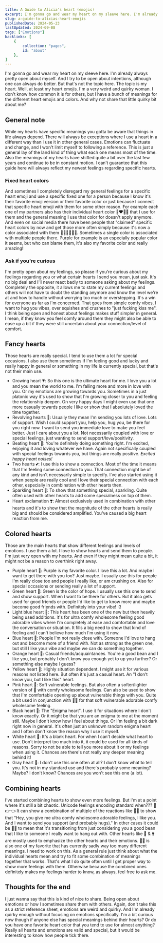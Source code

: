 ```yaml
---
title: A Guide to Alicia's heart (emojis)
excerpt: I'm gonna go and wear my heart on my sleeve here. I'm already always pretty open about myself. And I try to be open about intentions, although one can always do better. But that's not the topic here. The topic is my heart. Well, at least my heart emojis. I'm a very weird and quirky woman. I don't know how common it is for others, but I have a bunch of meanings for the different heart emojis and colors. And why not share that little quirky bit about me?
slug: a-guide-to-alicias-heart-emojis
publishedDate: 2024-05-23
lastUpdated: 2024-09-08
tags: ["Emotions"]
backlinks: [
    {
        collection: "pages",
        id: "about"
    },
]
---
```


I'm gonna go and wear my heart on my sleeve here. I'm already always pretty open about myself. And I try to be open about intentions, although one can always do better. But that's not the topic here. The topic is my heart. Well, at least my heart emojis. I'm a very weird and quirky woman. I don't know how common it is for others, but I have a bunch of meanings for the different heart emojis and colors. And why not share that little quirky bit about me?

## General note

While my hearts have specific meanings you gotta be aware that things in life always depend. There will always be exceptions where I use a heart in a different way than I use it in other general cases. Emotions can fluctuate and change, and I won't limit myself to following a reference. This is just a general lay of the land kind of thing what each one means most of the time. Also the meanings of my hearts have shifted quite a bit over the last few years and continue to be in constant motion. I can't guarantee that this guide here will always reflect my newest feelings regarding specific hearts.

### Fixed heart colors

And sometimes I completely disregard my general feelings for a specific heart emoji and use a specific fixed one for a person because I know it's their favorite emoji version or their favorite color or just because I connect that specific heart emoji with them for some other reason. For example each one of my partners also has their individual heart color 💙❤️🖤🩷 that I use for them and the general meaning I use that color for doesn't apply anymore. And even on social media there have been people that "claimed" specific heart colors by now and get those more often simply because it's now a color associated with them 🧡💚🩵🩷💜🖤. Sometimes a single color is associated with multiple people there. Purple for example is an especially popular color it seems, but who can blame them, it's also my favorite color and really amazing!

### Ask if you're curious

I'm pretty open about my feelings, so please if you're curious about my feelings regarding you or what certain hearts I send you mean, just ask. It's no big deal and I'll never react badly to someone asking about my feelings. Completely the opposite, it allows me to state my current feelings and others will not have to doubt the standing anymore and know the level we're at and how to handle without worrying too much or overstepping. It's a win for everyone as far as I'm concerned. That goes from simple comfy vibes, I want to hug you vibes, over squishes and crushes to "just fucking kiss me". I think being open and honest about feelings makes stuff simpler in general. I mean, if they know you feel comfy around them they might also be able to ease up a bit if they were still uncertain about your connection/level of comfort.

## Fancy hearts

Those hearts are really special. I tend to use them a lot for special occasions. I also use them sometimes if I'm feeling good and lucky and really happy in general or something in my life is currently special, but that's not their main use.

- Growing heart 💗: So this one is the ultimate heart for me. I love you a lot and you mean the world to me. I'm falling more and more in love with you. Or my emotions are growing towards you. Sometimes in a just platonic way it's used to show that I'm growing closer to you and feeling the relationship deepen. On very happy days I might even use that one more casually towards people I like or show that I absolutely loved the time together.
- Revolving hearts 💞: Usually they mean I'm sending you lots of love. Lots of support. Wish I could support you, help you, hug you, be there for you right now. I want to send you immediate love to make you feel better. Just I care about you a lot. Not necessarily coupled with love or special feelings, just wanting to send support/love/positivity.
- Beating heart 💓: You're definitely doing something right. I'm excited, enjoying it and loving whatever we have. Again not specifically coupled with special feelings towards you, but things are really positive. *Excited happy heart noises!*
- Two hearts 💕: I use this to show a connection. Most of the time it means that I'm feeling some connection to you. That connection might be of any kind and isn't necessarily simple to specify. I've also started using it when people are really cool and I love their special connection with each other, especially in combination with other hearts then.
- Sparkling heart 💖: To show that something special, sparkling. Quite often used with other hearts to add some specialness on top of them.
- Heart exclamation ❣️: Almost exclusively used in combination with other hearts and it's to show that the magnitude of the other hearts is really big and should be considered amplified. You've caused a big heart reaction from me.

## Colored hearts

Those are the main hearts that show different feelings and levels of emotions. I use them a lot. I love to show hearts and send them to people. I'm just very open with my hearts. And even if they might mean quite a bit, it might not be a reason to overthink right away.

- Purple heart 💜: Purple is my favorite color. I love this a lot. And maybe I want to get there with you too? Just maybe. I usually use this for people I'm really close too and people I really like, or am crushing on. Also for special occasions or sending really a lot of support.
- Green heart 💚: Green is the color of hope. I usually use this one to send and show support. When I want to be there for others. But it also gets used for good friends or people I'd like to get to know more and maybe become good friends with. Definitely into your vibe! :3
- Light blue heart 🩵: This heart has been one of the new but then heavily being used additions. It's for ultra comfy wholesome feeling good adorable vibes where I'm completely at ease and comfortable and love the conversation or situation. It fills a big need to show that kind of feeling and I can't believe how much I'm using it now.
- Blue heart 💙: People I'm not really close with. Someone I'd love to hang out and become more of a friend with. Not as strong as the green one, but still I like your vibe and maybe we can do something together.
- Orange heart 🧡: Casual friends/acquaintances. You're a good bean and I like you, but probably I don't know you enough yet to up you further? Or something else maybe I guess?
- Yellow heart 💛:  Highly situation dependent. I might use it for various reasons not listed here. But often it's just a casual heart. An "I don't know you, but I like this" heart.
- Pink heart 🩷: Soft vulnerable feelings. But also often a softer/lighter version of 🩵 with comfy wholesome feelings. Can also be used to show that I'm comfortable opening up about vulnerable things with you. Quite a bit used in conjunction with 🩷🩵 for that soft vulnerable adorable comfy wholesome feeling.
- Black heart 🖤: The "Enigma heart". I use it for situations where I don't know exactly. Or it might be that you are an enigma to me at the moment still. Maybe I don't know how I feel about things. Or I'm feeling a bit dark right now in general. It's often just an unknown random enigma heart and I often don't know the reason why I use it myself.
- White heart 🤍: It's a blank heart. For when I can't decide what heart to use. Don't interpret too much into it, it could be used for all kinds of reasons. Sorry to not be able to tell you more about it or my feelings when using it. Chances are there's not really any deeper meaning behind it!
- Gray heart 🩶: I don't use this one often at all? I don't know what to tell you. It's not in my standard use and there's probably some meaning? Maybe? I don't know? Chances are you won't see this one (a lot).

## Combining hearts

I've started combining hearts to show even more feelings. But I'm at a point where it's still a bit chaotic. Unicode feelings encoding standard when??? 🥺👉👈 It can show a combination of multiple of the reactions like 🩵💚 to show that "Hey, you give me ultra comfy wholesome adorable feelings, I like you. And I want to send you support (and probably hugs)." In other cases it could be 🧡💙 to mean that it's transitioning from  just considering you a good bean that I like to someone I really want to hang out with. Other hearts like 💖 & ❣️ are mostly used to emphasize the other hearts and their emotions. 🖤💜 is also one of my favorite that has currently sadly way too many different meanings. I need to work on this. As a general rule just think about what the individual hearts mean and try to fit some combination of meanings together that works. That's what I do quite often until I get proper way to show more feelings with them. Otherwise because the combined ones definitely makes my feelings harder to know, as always, feel free to ask me.

## Thoughts for the end

I just wanna say that this is kind of nice to share. Being open about emotions or how I sometimes share them with others. Again, don't take this as a strict reference sheet, emotions are weird and quirky. And I'm already quirky enough without focusing on emotions specifically. I'm a bit curious now though if anyone else has special meanings behind their hearts? Or do you have one favorite heart color that you tend to use for almost anything? Really all hearts and emotions are valid and special, but it would be interesting to know how people tick there.
